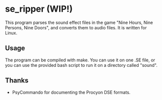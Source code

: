# se_ripper (WIP!)

This program parses the sound effect files in the game "Nine Hours, Nine Persons, Nine Doors", and converts them to audio files.
It is written for Linux.

## Usage

The program can be compiled with make.
You can use it on one .SE file, or you can use the provided bash script to run it on a directory called "sound".

## Thanks
- PsyCommando for documenting the Procyon DSE formats.
